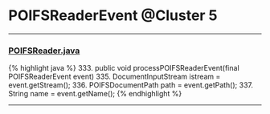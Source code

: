 # POIFSReaderEvent @Cluster 5

***

### [POIFSReader.java](https://searchcode.com/codesearch/view/15642289/)
{% highlight java %}
333. public void processPOIFSReaderEvent(final POIFSReaderEvent event)
335.     DocumentInputStream istream = event.getStream();
336.     POIFSDocumentPath   path    = event.getPath();
337.     String              name    = event.getName();
{% endhighlight %}

***

